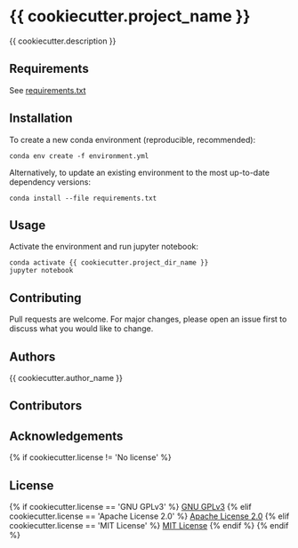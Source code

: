 # {{ cookiecutter.project_name }}

{{ cookiecutter.description }}

## Requirements

See [requirements.txt](requirements.txt)

## Installation

To create a new conda environment (reproducible, recommended):
```
conda env create -f environment.yml
```

Alternatively, to update an existing environment to the most up-to-date dependency versions:
```
conda install --file requirements.txt
```

## Usage

Activate the environment and run jupyter notebook:
```
conda activate {{ cookiecutter.project_dir_name }}
jupyter notebook
```

## Contributing
Pull requests are welcome. For major changes, please open an issue first to discuss what you would like to change.

## Authors

{{ cookiecutter.author_name }}

## Contributors

## Acknowledgements

{% if cookiecutter.license != 'No license' %}
## License

{% if cookiecutter.license == 'GNU GPLv3' %}
[GNU GPLv3](LICENSE)
{% elif cookiecutter.license == 'Apache License 2.0' %}
[Apache License 2.0](LICENSE)
{% elif cookiecutter.license == 'MIT License' %}
[MIT License](LICENSE)
{% endif %}
{% endif %}
